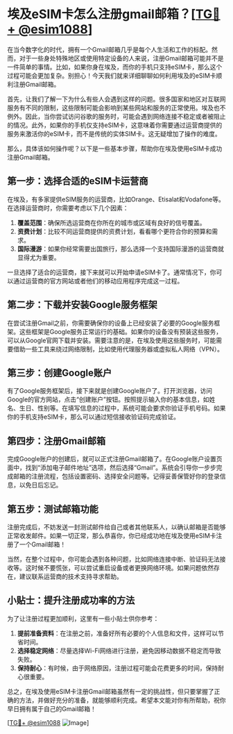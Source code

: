 # 埃及eSIM卡怎么注册gmail邮箱？[[TG💪+ @esim1088](https://t.me/s/esim1088)]

在当今数字化的时代，拥有一个Gmail邮箱几乎是每个人生活和工作的标配。然而，对于一些身处特殊地区或使用特定设备的人来说，注册Gmail邮箱可能并不是一件简单的事情。比如，如果你身在埃及，而你的手机只支持eSIM卡，那么这个过程可能会更加复杂。别担心！今天我们就来详细聊聊如何利用埃及的eSIM卡顺利注册Gmail邮箱。

首先，让我们了解一下为什么有些人会遇到这样的问题。很多国家和地区对互联网服务有不同的限制，这些限制可能会影响到某些网站和服务的正常使用。埃及也不例外。因此，当你尝试访问谷歌的服务时，可能会遇到网络连接不稳定或者被阻止的情况。此外，如果你的手机仅支持eSIM卡，这意味着你需要通过运营商提供的服务来激活你的eSIM卡，而不是传统的实体SIM卡。这无疑增加了操作的难度。

那么，具体该如何操作呢？以下是一些基本步骤，帮助你在埃及使用eSIM卡成功注册Gmail邮箱。

## 第一步：选择合适的eSIM卡运营商

在埃及，有多家提供eSIM服务的运营商，比如Orange、Etisalat和Vodafone等。在选择运营商时，你需要考虑以下几个因素：

1. **覆盖范围**：确保所选运营商在你所在的城市或区域有良好的信号覆盖。
2. **资费计划**：比较不同运营商提供的资费计划，看看哪个更符合你的预算和需求。
3. **国际漫游**：如果你经常需要出国旅行，那么选择一个支持国际漫游的运营商就显得尤为重要。

一旦选择了适合的运营商，接下来就可以开始申请eSIM卡了。通常情况下，你可以通过运营商的官方网站或者他们的移动应用程序完成这一过程。

## 第二步：下载并安装Google服务框架

在尝试注册Gmail之前，你需要确保你的设备上已经安装了必要的Google服务框架。这些框架是Google服务正常运行的基础。如果你的设备没有预装这些服务，可以从Google官网下载并安装。需要注意的是，在埃及使用这些服务时，可能需要借助一些工具来绕过网络限制，比如使用代理服务器或虚拟私人网络（VPN）。

## 第三步：创建Google账户

有了Google服务框架后，接下来就是创建Google账户了。打开浏览器，访问Google的官方网站，点击“创建账户”按钮。按照提示输入你的基本信息，如姓名、生日、性别等。在填写信息的过程中，系统可能会要求你验证手机号码。如果你的手机支持eSIM卡，那么可以通过短信接收验证码完成验证。

## 第四步：注册Gmail邮箱

完成Google账户的创建后，就可以正式注册Gmail邮箱了。在Google账户设置页面中，找到“添加电子邮件地址”选项，然后选择“Gmail”。系统会引导你一步步完成邮箱的注册流程，包括设置密码、选择安全问题等。记得妥善保管好你的登录信息，以免日后忘记。

## 第五步：测试邮箱功能

注册完成后，不妨发送一封测试邮件给自己或者其他联系人，以确认邮箱是否能够正常收发邮件。如果一切正常，那么恭喜你，你已经成功地在埃及使用eSIM卡注册了一个Gmail邮箱！

当然，在整个过程中，你可能会遇到各种问题，比如网络连接中断、验证码无法接收等。这时候不要慌张，可以尝试重启设备或者更换网络环境。如果问题依然存在，建议联系运营商的技术支持寻求帮助。

## 小贴士：提升注册成功率的方法

为了让注册过程更加顺利，这里有一些小贴士供你参考：

1. **提前准备资料**：在注册之前，准备好所有必要的个人信息和文件，这样可以节省时间。
2. **选择稳定网络**：尽量选择Wi-Fi网络进行注册，避免因移动数据不稳定而导致失败。
3. **保持耐心**：有时候，由于网络原因，注册过程可能会花费更多的时间，保持耐心很重要。

总之，在埃及使用eSIM卡注册Gmail邮箱虽然有一定的挑战性，但只要掌握了正确的方法，并做好充分的准备，就能够顺利完成。希望本文能对你有所帮助，祝你早日拥有属于自己的Gmail邮箱！

[[TG💪+ @esim1088](https://t.me/s/esim1088) ![Image](https://i.postimg.cc/4NQfJmqS/Snipaste-2025-05-13-00-14-12.png)]